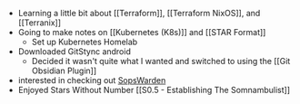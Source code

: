 - Learning a little bit about [[Terraform]], [[Terraform NixOS]], and [[Terranix]]
- Going to make notes on [[Kubernetes (K8s)]] and [[STAR Format]]
	- Set up Kubernetes Homelab
- Downloaded GitStync android 
	- Decided it wasn't quite what I wanted and switched to using the [[Git Obsidian Plugin]]
- interested in checking out [SopsWarden](https://github.com/pfassina/sopswarden)
- Enjoyed Stars Without Number [[S0.5 - Establishing The Somnambulist]] 
